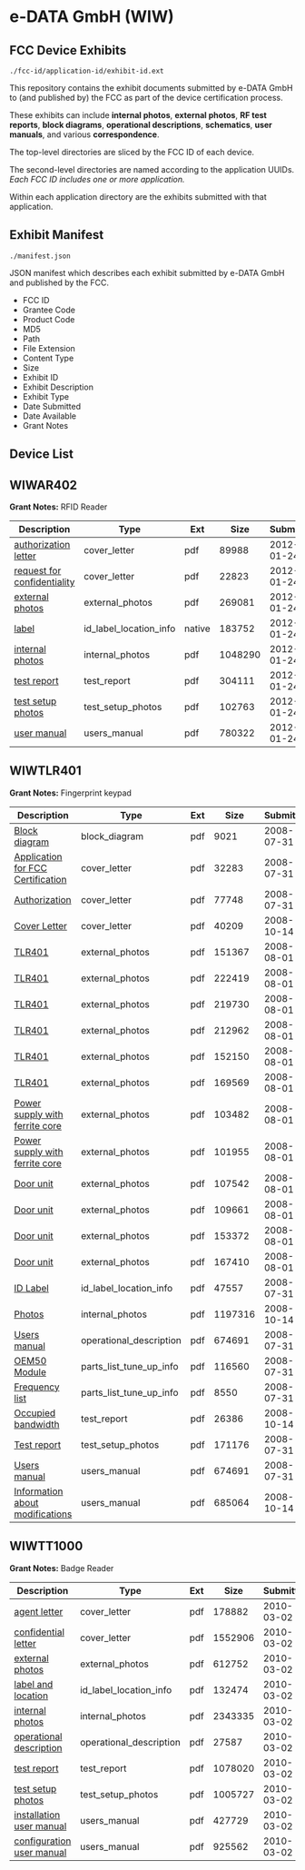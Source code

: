 # e-DATA GmbH (WIW)
## FCC Device Exhibits

```
./fcc-id/application-id/exhibit-id.ext
```

This repository contains the exhibit documents submitted by e-DATA GmbH to (and published by) the FCC as part of the device certification process.

These exhibits can include **internal photos**, **external photos**, **RF test reports**, **block diagrams**, **operational descriptions**, **schematics**, **user manuals**, and various **correspondence**.

The top-level directories are sliced by the FCC ID of each device.

The second-level directories are named according to the application UUIDs. *Each FCC ID includes one or more application.*

Within each application directory are the exhibits submitted with that application. 

## Exhibit Manifest

```
./manifest.json
```

JSON manifest which describes each exhibit submitted by e-DATA GmbH and published by the FCC.

- FCC ID
- Grantee Code
- Product Code
- MD5
- Path
- File Extension
- Content Type
- Size
- Exhibit ID
- Exhibit Description
- Exhibit Type
- Date Submitted
- Date Available
- Grant Notes

## Device List
## WIWAR402
**Grant Notes:** RFID Reader

| Description | Type | Ext | Size | Submitted | Available |
| ----------- | ---- | --- | ---- | --------- | --------- |
| [authorization letter](WIWAR402/fbd99741fd26419d7a2fb4bbfe5f07e7/1626269.pdf) | cover_letter | pdf | 89988 | 2012-01-24 | 2012-01-24 |
| [request for confidentiality](WIWAR402/fbd99741fd26419d7a2fb4bbfe5f07e7/1626273.pdf) | cover_letter | pdf | 22823 | 2012-01-24 | 2012-01-24 |
| [external photos](WIWAR402/fbd99741fd26419d7a2fb4bbfe5f07e7/1626270.pdf) | external_photos | pdf | 269081 | 2012-01-24 | 2012-01-24 |
| [label](WIWAR402/fbd99741fd26419d7a2fb4bbfe5f07e7/1626272.native) | id_label_location_info | native | 183752 | 2012-01-24 | 2012-01-24 |
| [internal photos](WIWAR402/fbd99741fd26419d7a2fb4bbfe5f07e7/1626271.pdf) | internal_photos | pdf | 1048290 | 2012-01-24 | 2012-01-24 |
| [test report](WIWAR402/fbd99741fd26419d7a2fb4bbfe5f07e7/1626274.pdf) | test_report | pdf | 304111 | 2012-01-24 | 2012-01-24 |
| [test setup photos](WIWAR402/fbd99741fd26419d7a2fb4bbfe5f07e7/1626275.pdf) | test_setup_photos | pdf | 102763 | 2012-01-24 | 2012-01-24 |
| [user manual](WIWAR402/fbd99741fd26419d7a2fb4bbfe5f07e7/1626268.pdf) | users_manual | pdf | 780322 | 2012-01-24 | 2012-01-24 |
## WIWTLR401
**Grant Notes:** Fingerprint keypad

| Description | Type | Ext | Size | Submitted | Available |
| ----------- | ---- | --- | ---- | --------- | --------- |
| [Block diagram](WIWTLR401/343b68ab1ee0b33824672ef501010e33/978956.pdf) | block_diagram | pdf | 9021 | 2008-07-31 | 2008-12-15 |
| [Application for FCC Certification](WIWTLR401/343b68ab1ee0b33824672ef501010e33/978898.pdf) | cover_letter | pdf | 32283 | 2008-07-31 | 2008-12-15 |
| [Authorization](WIWTLR401/343b68ab1ee0b33824672ef501010e33/978899.pdf) | cover_letter | pdf | 77748 | 2008-07-31 | 2008-12-15 |
| [Cover Letter](WIWTLR401/343b68ab1ee0b33824672ef501010e33/1014402.pdf) | cover_letter | pdf | 40209 | 2008-10-14 | 2008-12-15 |
| [TLR401](WIWTLR401/343b68ab1ee0b33824672ef501010e33/979524.pdf) | external_photos | pdf | 151367 | 2008-08-01 | 2008-12-15 |
| [TLR401](WIWTLR401/343b68ab1ee0b33824672ef501010e33/979525.pdf) | external_photos | pdf | 222419 | 2008-08-01 | 2008-12-15 |
| [TLR401](WIWTLR401/343b68ab1ee0b33824672ef501010e33/979526.pdf) | external_photos | pdf | 219730 | 2008-08-01 | 2008-12-15 |
| [TLR401](WIWTLR401/343b68ab1ee0b33824672ef501010e33/979527.pdf) | external_photos | pdf | 212962 | 2008-08-01 | 2008-12-15 |
| [TLR401](WIWTLR401/343b68ab1ee0b33824672ef501010e33/979528.pdf) | external_photos | pdf | 152150 | 2008-08-01 | 2008-12-15 |
| [TLR401](WIWTLR401/343b68ab1ee0b33824672ef501010e33/979529.pdf) | external_photos | pdf | 169569 | 2008-08-01 | 2008-12-15 |
| [Power supply with ferrite core](WIWTLR401/343b68ab1ee0b33824672ef501010e33/979530.pdf) | external_photos | pdf | 103482 | 2008-08-01 | 2008-12-15 |
| [Power supply with ferrite core](WIWTLR401/343b68ab1ee0b33824672ef501010e33/979531.pdf) | external_photos | pdf | 101955 | 2008-08-01 | 2008-12-15 |
| [Door unit](WIWTLR401/343b68ab1ee0b33824672ef501010e33/979532.pdf) | external_photos | pdf | 107542 | 2008-08-01 | 2008-12-15 |
| [Door unit](WIWTLR401/343b68ab1ee0b33824672ef501010e33/979533.pdf) | external_photos | pdf | 109661 | 2008-08-01 | 2008-12-15 |
| [Door unit](WIWTLR401/343b68ab1ee0b33824672ef501010e33/979534.pdf) | external_photos | pdf | 153372 | 2008-08-01 | 2008-12-15 |
| [Door unit](WIWTLR401/343b68ab1ee0b33824672ef501010e33/979535.pdf) | external_photos | pdf | 167410 | 2008-08-01 | 2008-12-15 |
| [ID Label](WIWTLR401/343b68ab1ee0b33824672ef501010e33/978900.pdf) | id_label_location_info | pdf | 47557 | 2008-07-31 | 2008-12-15 |
| [Photos](WIWTLR401/343b68ab1ee0b33824672ef501010e33/1014398.pdf) | internal_photos | pdf | 1197316 | 2008-10-14 | 2008-12-15 |
| [Users manual](WIWTLR401/343b68ab1ee0b33824672ef501010e33/978959.pdf) | operational_description | pdf | 674691 | 2008-07-31 | 2008-12-15 |
| [OEM50 Module](WIWTLR401/343b68ab1ee0b33824672ef501010e33/978963.pdf) | parts_list_tune_up_info | pdf | 116560 | 2008-07-31 | 2008-12-15 |
| [Frequency list](WIWTLR401/343b68ab1ee0b33824672ef501010e33/978965.pdf) | parts_list_tune_up_info | pdf | 8550 | 2008-07-31 | 2008-12-15 |
| [Occupied bandwidth](WIWTLR401/343b68ab1ee0b33824672ef501010e33/1014392.pdf) | test_report | pdf | 26386 | 2008-10-14 | 2008-12-15 |
| [Test report](WIWTLR401/343b68ab1ee0b33824672ef501010e33/978958.pdf) | test_setup_photos | pdf | 171176 | 2008-07-31 | 2008-12-15 |
| [Users manual](WIWTLR401/343b68ab1ee0b33824672ef501010e33/978959.pdf) | users_manual | pdf | 674691 | 2008-07-31 | 2008-12-15 |
| [Information about modifications](WIWTLR401/343b68ab1ee0b33824672ef501010e33/1014399.pdf) | users_manual | pdf | 685064 | 2008-10-14 | 2008-12-15 |
## WIWTT1000
**Grant Notes:** Badge Reader

| Description | Type | Ext | Size | Submitted | Available |
| ----------- | ---- | --- | ---- | --------- | --------- |
| [agent letter](WIWTT1000/927cb3cd99cf492c5b9aeb4c2d4274eb/1246781.pdf) | cover_letter | pdf | 178882 | 2010-03-02 | 2010-03-02 |
| [confidential letter](WIWTT1000/927cb3cd99cf492c5b9aeb4c2d4274eb/1246782.pdf) | cover_letter | pdf | 1552906 | 2010-03-02 | 2010-03-02 |
| [external photos](WIWTT1000/927cb3cd99cf492c5b9aeb4c2d4274eb/1246783.pdf) | external_photos | pdf | 612752 | 2010-03-02 | 2010-03-02 |
| [label and location](WIWTT1000/927cb3cd99cf492c5b9aeb4c2d4274eb/1246785.pdf) | id_label_location_info | pdf | 132474 | 2010-03-02 | 2010-03-02 |
| [internal photos](WIWTT1000/927cb3cd99cf492c5b9aeb4c2d4274eb/1246786.pdf) | internal_photos | pdf | 2343335 | 2010-03-02 | 2010-03-02 |
| [operational description](WIWTT1000/927cb3cd99cf492c5b9aeb4c2d4274eb/1246787.pdf) | operational_description | pdf | 27587 | 2010-03-02 | 2010-03-02 |
| [test report](WIWTT1000/927cb3cd99cf492c5b9aeb4c2d4274eb/1246791.pdf) | test_report | pdf | 1078020 | 2010-03-02 | 2010-03-02 |
| [test setup photos](WIWTT1000/927cb3cd99cf492c5b9aeb4c2d4274eb/1246792.pdf) | test_setup_photos | pdf | 1005727 | 2010-03-02 | 2010-03-02 |
| [installation user manual](WIWTT1000/927cb3cd99cf492c5b9aeb4c2d4274eb/1246811.pdf) | users_manual | pdf | 427729 | 2010-03-02 | 2010-03-02 |
| [configuration user manual](WIWTT1000/927cb3cd99cf492c5b9aeb4c2d4274eb/1246813.pdf) | users_manual | pdf | 925562 | 2010-03-02 | 2010-03-02 |

